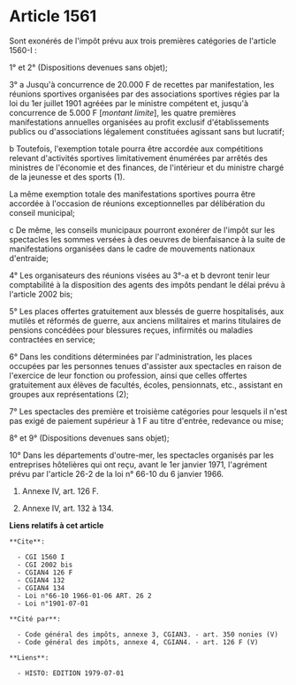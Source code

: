 # Article 1561

Sont exonérés de l'impôt prévu aux trois premières catégories de l'article 1560-I :

1° et 2° (Dispositions devenues sans objet);

3° a  Jusqu'à concurrence de 20.000 F de recettes par manifestation, les réunions sportives organisées par des associations
sportives régies par la loi du 1er juillet 1901 agréées par le ministre compétent et, jusqu'à concurrence de 5.000 F
[*montant limite*], les quatre premières manifestations annuelles organisées au profit exclusif d'établissements publics ou
d'associations légalement constituées agissant sans but lucratif;

b  Toutefois, l'exemption totale pourra être accordée aux compétitions relevant d'activités sportives limitativement
énumérées par arrêtés des ministres de l'économie et des finances, de l'intérieur et du ministre chargé de la jeunesse et des
sports (1).

La même exemption totale des manifestations sportives pourra être accordée à l'occasion de réunions exceptionnelles par
délibération du conseil municipal;

c  De même, les conseils municipaux pourront exonérer de l'impôt sur les spectacles les sommes versées à des oeuvres de
bienfaisance à la suite de manifestations organisées dans le cadre de mouvements nationaux d'entraide;

4° Les organisateurs des réunions visées au 3°-a et b devront tenir leur comptabilité à la disposition des agents des impôts
pendant le délai prévu à l'article 2002 bis;

5° Les places offertes gratuitement aux blessés de guerre hospitalisés, aux mutilés et réformés de guerre, aux anciens
militaires et marins titulaires de pensions concédées pour blessures reçues, infirmités ou maladies contractées en service;

6° Dans les conditions déterminées par l'administration, les places occupées par les personnes tenues d'assister aux
spectacles en raison de l'exercice de leur fonction ou profession, ainsi que celles offertes gratuitement aux élèves de
facultés, écoles, pensionnats, etc., assistant en groupes aux représentations (2);

7° Les spectacles des première et troisième catégories pour lesquels il n'est pas exigé de paiement supérieur à 1 F au titre
d'entrée, redevance ou mise;

8° et 9° (Dispositions devenues sans objet);

10° Dans les départements d'outre-mer, les spectacles organisés par les entreprises hôtelières qui ont reçu, avant le 1er
janvier 1971, l'agrément prévu par l'article 26-2 de la loi n° 66-10 du 6 janvier 1966.

1)  Annexe IV, art. 126 F.

2)  Annexe IV, art. 132 à 134.

**Liens relatifs à cet article**

	**Cite**:

	  - CGI 1560 I
	  - CGI 2002 bis
	  - CGIAN4 126 F
	  - CGIAN4 132
	  - CGIAN4 134
	  - Loi n°66-10 1966-01-06 ART. 26 2
	  - Loi n°1901-07-01

	**Cité par**:

	  - Code général des impôts, annexe 3, CGIAN3. - art. 350 nonies (V)
	  - Code général des impôts, annexe 4, CGIAN4. - art. 126 F (V)

	**Liens**:

	  - HISTO: EDITION 1979-07-01
